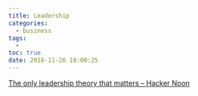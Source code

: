 ```yaml
---
title: Leadership
categories:
  - business
tags:
  -
toc: true
date: 2018-11-26 18:00:25
---
```


[The only leadership theory that matters – Hacker Noon](https://hackernoon.com/the-only-leadership-theory-that-matters-601969b2003f)
